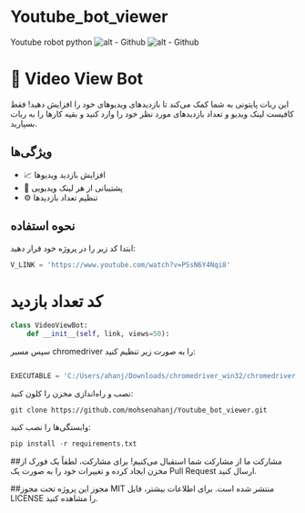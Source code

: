 # Youtube_bot_viewer
 Youtube robot python
![alt - Github](https://camo.githubusercontent.com/27ae9ff38ce84f28477dcd90f2329b1db70c83721c87d6f4a4234bf581553771/68747470733a2f2f696d672e736869656c64732e696f2f62616467652f2d507974686f6e2d79656c6c6f773f7374796c653d666f722d7468652d6261646765266c6f676f3d707974686f6e)
![alt - Github](https://camo.githubusercontent.com/0575874ce3ea1081924c5a24ec8d2f9bbe8dd9466c56f82d38157f1bcd4e5217/68747470733a2f2f696d672e736869656c64732e696f2f62616467652f2d4769746875622d626c61636b3f7374796c653d666f722d7468652d6261646765266c6f676f3d676974687562)

# 🎥 Video View Bot

این ربات پایتونی به شما کمک می‌کند تا بازدیدهای ویدیوهای خود را افزایش دهید! فقط کافیست لینک ویدیو و تعداد بازدیدهای مورد نظر خود را وارد کنید و بقیه کارها را به ربات بسپارید.

## ویژگی‌ها
- 📈 افزایش بازدید ویدیوها
- 🔗 پشتیبانی از هر لینک ویدیویی
- ⚙️ تنظیم تعداد بازدیدها

## نحوه استفاده
ابتدا کد زیر را در پروژه خود قرار دهید:

```python
V_LINK = 'https://www.youtube.com/watch?v=PSsN6Y4Nqi8'
```

# کد تعداد بازدید
		
```python
class VideoViewBot:
    def __init__(self, link, views=50):
```

سپس مسیر chromedriver را به صورت زیر تنظیم کنید:

``` Python

EXECUTABLE = 'C:/Users/ahanj/Downloads/chromedriver_win32/chromedriver.exe'
```

نصب و راه‌اندازی
مخزن را کلون کنید:
```
git clone https://github.com/mohsenahanj/Youtube_bot_viewer.git
```

وابستگی‌ها را نصب کنید:
```python
pip install -r requirements.txt
```

##مشارکت
ما از مشارکت شما استقبال می‌کنیم! برای مشارکت، لطفاً یک فورک از مخزن ایجاد کرده و تغییرات خود را به صورت یک Pull Request ارسال کنید.

##مجوز
این پروژه تحت مجوز MIT منتشر شده است. برای اطلاعات بیشتر، فایل LICENSE را مشاهده کنید.




